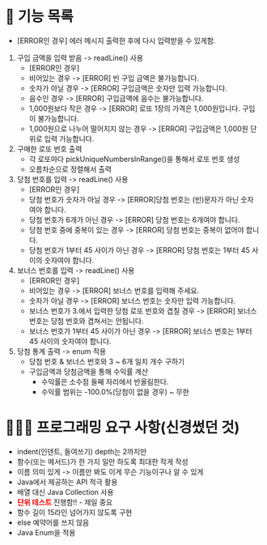 # 📑 기능 목록
- [ERROR인 경우] 에러 메시지 출력한 후에 다시 입력받을 수 있게함.
1. 구입 금액을 입력 받음 -> readLine() 사용
    - [ERROR인 경우]
    - 비어있는 경우 -> [ERROR] 빈 구입 금액은 불가능합니다.
    - 숫자가 아닐 경우 -> [ERROR] 구입금액은 숫자만 입력 가능합니다.
    - 음수인 경우 -> [ERROR] 구입금액에 음수는 불가능합니다.
    - 1,000원보다 작은 경우 -> [ERROR] 로또 1장의 가격은 1,000원입니다. 구입이 불가능합니다.
    - 1,000원으로 나누어 떨어지지 않는 경우 -> [ERROR] 구입금액은 1,000원 단위로 입력 가능합니다.
2. 구매한 로또 번호 출력
    - 각 로또마다 pickUniqueNumbersInRange()을 통해서 로또 번호 생성
    - 오름차순으로 정렬해서 출력
3. 당첨 번호를 입력 -> readLine() 사용
    - [ERROR인 경우]
    - 당첨 번호가 숫자가 아닐 경우 -> [ERROR]당첨 번호는 (빈)문자가 아닌 숫자여야 합니다.
    - 당첨 번호가 6개가 아닌 경우 -> [ERROR] 당첨 번호는 6개여야 합니다.
    - 당첨 번호 중에 중복이 있는 경우 -> [ERROR] 당첨 번호는 중복이 없어야 합니다.
    - 당첨 번호가 1부터 45 사이가 아닌 경우 -> [ERROR] 당첨 번호는 1부터 45 사이의 숫자여야 합니다.
4. 보너스 번호를 입력 -> readLine() 사용
    - [ERROR인 경우]
    - 비어있는 경우 -> [ERROR] 보너스 번호를 입력해 주세요.
    - 숫자가 아닐 경우 -> [ERROR] 보너스 번호는 숫자만 입력 가능합니다.
    - 보너스 번호가 3.에서 입력한 당첨 로또 번호와 겹칠 경우 -> [ERROR] 보너스 번호는 당첨 번호와 겹쳐서는 안됩니다.
    - 보너스 번호가 1부터 45 사이가 아닌 경우 -> [ERROR] 보너스 번호는 1부터 45 사이의 숫자여야 합니다.
5. 당첨 통계 출력 -> enum 적용
    - 당첨 번호 & 보너스 번호와 3 ~ 6개 일치 개수 구하기
    - 구입금액과 당첨금액을 통해 수익률 계산
      - 수익률은 소수점 둘째 자리에서 반올림한다.
      - 수익률 범위는 -100.0%(당첨이 없을 경우) ~ 무한

# 👨🏻‍💻 프로그래밍 요구 사항(신경썼던 것)
- indent(인덴트, 들여쓰기) depth는 2까지만
- 함수(또는 메서드)가 한 가지 일만 하도록 최대한 작게 작성
- 이름 의미 있게 -> 이름만 봐도 이게 무슨 기능이구나 알 수 있게
- Java에서 제공하는 API 적극 활용
- 배열 대신 Java Collection 사용
- <span style="color:red">**단위 테스트**</span> 진행함!! - 제일 중요
- 함수 길이 15라인 넘어가지 않도록 구현
- else 예약어를 쓰지 않음
- Java Enum을 적용